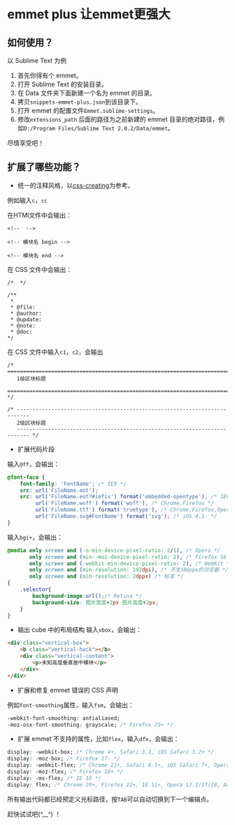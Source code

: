 # emmet plus 让emmet更强大

## 如何使用？

以 Sublime Text 为例

1. 首先你得有个 emmet。
2. 打开 Sublime Text 的安装目录。
3. 在 Data 文件夹下面新建一个名为 emmet 的目录。
4. 拷贝`snippets-emmet-plus.json`到该目录下。
5. 打开 emmet 的配置文件`Emmet.sublime-settings`。
6. 修改`extensions_path` 后面的路径为之前新建的 emmet 目录的绝对路径，例如`D:/Program Files/Sublime Text 2.0.2/Data/emmet`。

尽情享受吧！

## 扩展了哪些功能？

* 统一的注释风格，以[css-creating](https://github.com/yisibl/css-creating)为参考。

例如输入`c`，`cc`

在HTMl文件中会输出：

```
<!--  -->

<!-- 模块名 begin -->
    
<!-- 模块名 end -->

```

在 CSS 文件中会输出：

```
/*  */

/**
 * 
 * @file:     
 * @author:   
 * @update:   
 * @note:     
 * @doc:      
*/
```

在 CSS 文件中输入`c1`，`c2`，会输出

```
/* ==========================================================================
   1级区块标题
   ========================================================================== */

/* --------------------------------------------------------------------------
   2级区块标题
   -------------------------------------------------------------------------- */
```

* 扩展代码片段

输入`@ff`，会输出：

```css
@font-face {
    font-family: 'FontName'; /* IE9 */
    src: url('FileName.eot');
    src: url('FileName.eot?#iefix') format('embedded-opentype'), /* IE6-IE8 */
         url('FileName.woff') format('woff'), /* Chrome,Firefox */
         url('FileName.ttf') format('truetype'), /* Chrome,Firefox,Opera,Safari,Android, iOS 4.2+ */
         url('FileName.svg#FontName') format('svg'); /* iOS 4.1- */
}
```

输入`bgi+`，会输出：

```css
@media only screen and (-o-min-device-pixel-ratio: 2/1), /* Opera */
       only screen and (min--moz-device-pixel-ratio: 2), /* Firefox 16 之前 */
       only screen and (-webkit-min-device-pixel-ratio: 2), /* WebKit */
       only screen and (min-resolution: 192dpi), /* 不支持dppx的浏览器 */
       only screen and (min-resolution: 2dppx) /* 标准 */
{
    .selector{
        background-image:url();/* Retina */
        background-size: 图片宽度÷2px 图片高度÷2px;
    }
}
```

* 输出 cube 中的布局结构
输入`vbox`，会输出：

```html
<div class="vertical-box">
    <b class="vertical-hack"></b>
    <div class="vertical-content">
        <p>未知高度垂直居中模块</p>
    </div>
</div>
```

* 扩展和修复 emmet 错误的 CSS 声明

例如`font-smoothing`属性，输入`fsm`，会输出：

```css
-webkit-font-smoothing: antialiased;
-moz-osx-font-smoothing: grayscale; /* Firefox 25+ */
```

* 扩展 emmet 不支持的属性，比如`flex`，输入`dfx`，会输出：

```css
display: -webkit-box; /* Chrome 4+, Safari 3.1, iOS Safari 3.2+ */
display: -moz-box; /* Firefox 17- */
display: -webkit-flex; /* Chrome 21+, Safari 6.1+, iOS Safari 7+, Opera 15/16 */
display: -moz-flex; /* Firefox 18+ */
display: -ms-flex; /* IE 10 */
display: flex; /* Chrome 29+, Firefox 22+, IE 11+, Opera 12.1/17/18, Android 4.4+ */
```

所有输出代码都已经预定义光标路径，按`TAB`可以自动切换到下一个编辑点。

赶快试试吧(*^__^*) ！

